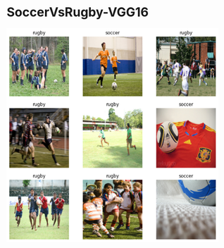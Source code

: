 # SoccerVsRugby-VGG16
<img width="481" alt="Screen Shot 2019-03-29 at 12 24 08 AM" src="images/indexfr.png">
